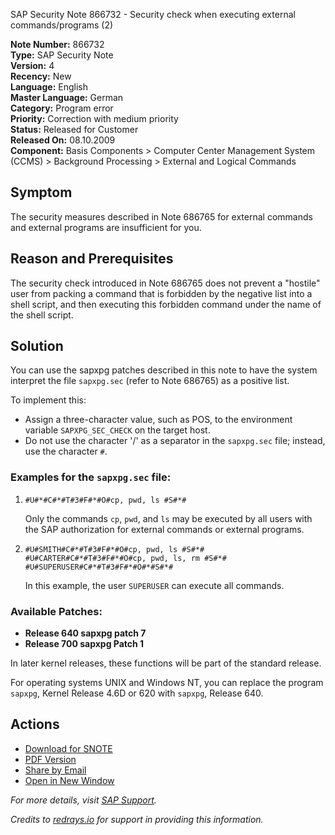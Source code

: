 SAP Security Note 866732 - Security check when executing external commands/programs (2)

**Note Number:** 866732  
**Type:** SAP Security Note  
**Version:** 4  
**Recency:** New  
**Language:** English  
**Master Language:** German  
**Category:** Program error  
**Priority:** Correction with medium priority  
**Status:** Released for Customer  
**Released On:** 08.10.2009  
**Component:** Basis Components > Computer Center Management System (CCMS) > Background Processing > External and Logical Commands

## Symptom

The security measures described in Note 686765 for external commands and external programs are insufficient for you.

## Reason and Prerequisites

The security check introduced in Note 686765 does not prevent a "hostile" user from packing a command that is forbidden by the negative list into a shell script, and then executing this forbidden command under the name of the shell script.

## Solution

You can use the sapxpg patches described in this note to have the system interpret the file `sapxpg.sec` (refer to Note 686765) as a positive list.

To implement this:
- Assign a three-character value, such as POS, to the environment variable `SAPXPG_SEC_CHECK` on the target host.
- Do not use the character '/' as a separator in the `sapxpg.sec` file; instead, use the character `#`.

### Examples for the `sapxpg.sec` file:

1. 
   ```
   #U#*#C#*#T#3#F#*#O#cp, pwd, ls #S#*#
   ```
   Only the commands `cp`, `pwd`, and `ls` may be executed by all users with the SAP authorization for external commands or external programs.

2. 
   ```
   #U#SMITH#C#*#T#3#F#*#O#cp, pwd, ls #S#*#
   #U#CARTER#C#*#T#3#F#*#O#cp, pwd, ls, rm #S#*#
   #U#SUPERUSER#C#*#T#3#F#*#O#*#S#*#
   ```
   In this example, the user `SUPERUSER` can execute all commands.

### Available Patches:

- **Release 640 sapxpg patch 7**
- **Release 700 sapxpg Patch 1**

In later kernel releases, these functions will be part of the standard release.

For operating systems UNIX and Windows NT, you can replace the program `sapxpg`, Kernel Release 4.6D or 620 with `sapxpg`, Release 640.

## Actions

- [Download for SNOTE](https://notesdownloads.sap.com/note/0040000015930242017)
- [PDF Version](https://userapps.support.sap.com/sap/support/sfm/notes/print/0000866732?language=en-US&token=2FA82BB5DDE713749D1F639B8AE101F8)
- [Share by Email](https://me.sap.com/notes/0000866732/S)
- [Open in New Window](https://me.sap.com/notes/0000866732/O)

_For more details, visit [SAP Support](https://me.sap.com/)._

*Credits to [redrays.io](https://redrays.io) for support in providing this information.*